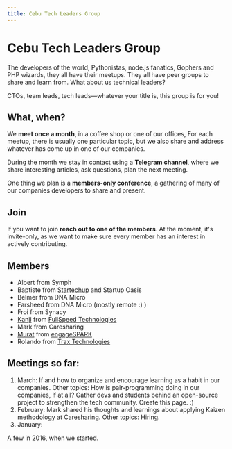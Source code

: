 ```yaml
---
title: Cebu Tech Leaders Group
---
```


# Cebu Tech Leaders Group

The developers of the world, Pythonistas, node.js fanatics,
Gophers and PHP wizards, they all have their meetups.
They all have peer groups to share and learn from.
What about us technical leaders?

CTOs, team leads, tech leads—whatever your title is, 
this group is for you!

## What, when?

We **meet once a month**, in a coffee shop or one of our offices,
For each meetup, there is usually one particular topic, 
but we also share and address whatever has come up in one of our companies.

During the month we stay in contact using a **Telegram channel**,
where we share interesting articles, ask questions, plan the next meeting.

One thing we plan is a **members-only conference**, 
a gathering of many of our companies developers
to share and present.

## Join

If you want to join **reach out to one of the members**.
At the moment, it's invite-only, as we want to make sure
every member has an interest in actively contributing.


## Members

* Albert from Symph
* Baptiste from [Startechup](http://www.startechup.com/) and Startup Oasis
* Belmer from DNA Micro
* Farsheed from DNA Micro (mostly remote :) )
* Froi from Synacy
* [Kanji](https://www.linkedin.com/in/kanji-furuhashi-7b248517/) from [FullSpeed Technologies](https://fullspeedtechnologies.com/)
* Mark from Caresharing
* [Murat](http://www.linkedin.com/in/murat-knecht) from [engageSPARK](https://www.engagespark.com/)
* Rolando from [Trax Technologies](https://www.traxtech.com/)


## Meetings so far:

1. March: If and how to organize and encourage learning as a habit in our companies. 
Other topics: How is pair-programming doing in our companies, if at all?
Gather devs and students behind an open-source project to strengthen the tech community.
Create this page. :)
1. February: Mark shared his thoughts and learnings about applying Kaizen methodology at Caresharing. Other topics: Hiring.
1. January: 

A few in 2016, when we started.
